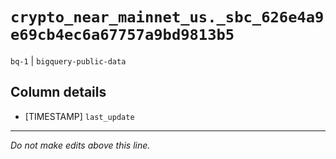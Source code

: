 # `crypto_near_mainnet_us._sbc_626e4a9e69cb4ec6a67757a9bd9813b5`
`bq-1` | `bigquery-public-data`

## Column details
* [TIMESTAMP] `last_update`

-------------------------------------------------------------------------------
*Do not make edits above this line.*
